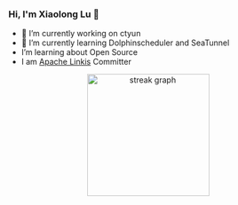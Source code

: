 <!--
**caishunfeng/caishunfeng** is a ✨ _special_ ✨ repository because its `README.md` (this file) appears on your GitHub profile.

Here are some ideas to get you started:

- 🔭 I’m currently working on ...
- 🌱 I’m currently learning ...
- 👯 I’m looking to collaborate on ...
- 🤔 I’m looking for help with ...
- 💬 Ask me about ...
- 📫 How to reach me: ...
- 😄 Pronouns: ...
- ⚡ Fun fact: ...
-->

### Hi, I'm Xiaolong Lu 👋

- 🔭 I’m currently working on ctyun
- 🌱 I’m currently learning Dolphinscheduler and SeaTunnel
- I’m learning about Open Source
- I am [Apache Linkis](https://github.com/apache/linkis) Committer

<div align="center">
  <img src="https://streak-stats.demolab.com?user=det101&locale=en&mode=daily&theme=tokyonight&hide_border=true&border_radius=5&order=3" height="220" alt="streak graph"  />
</div>
